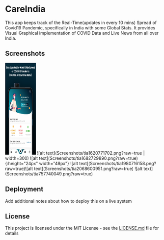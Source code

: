 # CareIndia

This app keeps track of the Real-Time(updates in every 10 mins) Spread of Covid19 Pandemic, specifically in India with some Global Stats. It provides Visual Graphical implementation of COVID Data and Live News from all over India.

## Screenshots
<img src="Screenshots/tia1166813629.png" height="300" width="100">
![alt text](Screenshots/tia1620771702.png?raw=true | width=300)
![alt text](Screenshots/tia1682729890.png?raw=true){:height="24px" width="48px"}
![alt text](Screenshots/tia1980716158.png?raw=true)![alt text](Screenshots/tia2068600951.png?raw=true)
![alt text](Screenshots/tia757740049.png?raw=true)

## Deployment

Add additional notes about how to deploy this on a live system

## License

This project is licensed under the MIT License - see the [LICENSE.md](LICENSE.md) file for details

